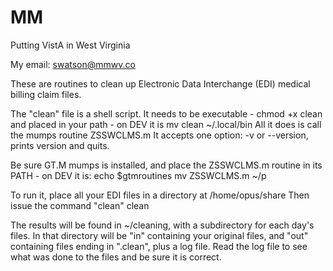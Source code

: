# MM
Putting VistA in West Virginia

  My email: swatson@mmwv.co

  These are routines to clean up Electronic Data Interchange (EDI) 
  medical billing claim files.

  The "clean" file is a shell script. It needs to be executable -
    chmod +x clean
  and placed in your path - on DEV it is
    mv clean ~/.local/bin
  All it does is call the mumps routine ZSSWCLMS.m
  It accepts one option:  -v or --version, prints version and quits.

  Be sure GT.M mumps is installed, and place the ZSSWCLMS.m routine
  in its PATH - on DEV it is:
    echo $gtmroutines
    mv ZSSWCLMS.m ~/p

  To run it, place all your EDI files in a directory at
    /home/opus/share
  Then issue the command "clean"
    clean

  The results will be found in ~/cleaning, with a subdirectory for each 
  day's files. In that directory will be "in" containing your original
  files, and "out" containing files ending in ".clean", plus a log file.
  Read the log file to see what was done to the files and be sure it is
  correct.
  

